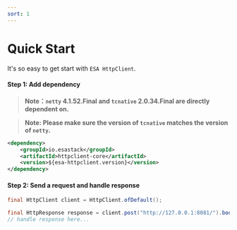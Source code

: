 ```yaml
---
sort: 1
---
```


# Quick Start
It's so easy to get start with `ESA HttpClient`.

#### Step 1: Add dependency
> **Note：`netty` 4.1.52.Final and `tcnative` 2.0.34.Final are directly dependent on.**

> **Note: Please make sure the version of `tcnative` matches the version of `netty`.**


```xml
<dependency>
    <groupId>io.esastack</groupId>
    <artifactId>httpclient-core</artifactId>
    <version>${esa-httpclient.version}</version>
</dependency>
```

#### Step 2: Send a request and handle response
```java
final HttpClient client = HttpClient.ofDefault();

final HttpResponse response = client.post("http://127.0.0.1:8081/").body("Hello Server".getBytes()).execute().get();
// handle response here...
```
